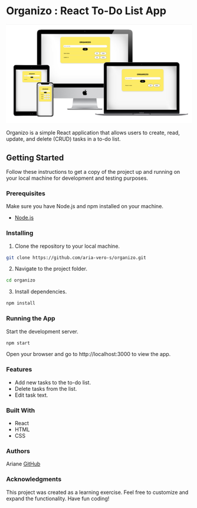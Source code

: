 # Organizo : React To-Do List App

![mockup](mockup.png)

Organizo is a simple React application that allows users to create, read, update, and delete (CRUD) tasks in a to-do list.

## Getting Started

Follow these instructions to get a copy of the project up and running on your local machine for development and testing purposes.

### Prerequisites

Make sure you have Node.js and npm installed on your machine.

- [Node.js](https://nodejs.org/)

### Installing

1. Clone the repository to your local machine.

```bash
git clone https://github.com/aria-vero-s/organizo.git
```

2. Navigate to the project folder.
```bash
cd organizo
```
3. Install dependencies.
```bash
npm install
```

### Running the App
Start the development server.

```bash
npm start
```
Open your browser and go to http://localhost:3000 to view the app.

### Features
- Add new tasks to the to-do list.
- Delete tasks from the list.
- Edit task text.

### Built With
- React
- HTML
- CSS

### Authors
Ariane [GitHub](https://github.com/aria-vero-s)

### Acknowledgments
This project was created as a learning exercise.
Feel free to customize and expand the functionality.
Have fun coding!
